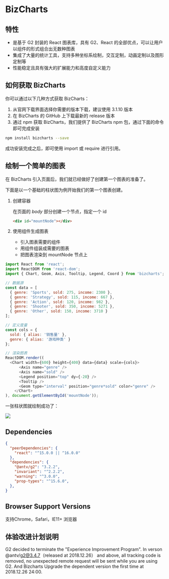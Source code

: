
# BizCharts

## 特性
- 是基于 G2 封装的 React 图表库，具有 G2、React 的全部优点，可以让用户以组件的形式组合出无数种图表
- 集成了大量的统计工具，支持多种坐标系绘制，交互定制，动画定制以及图形定制等
- 性能稳定且具有强大的扩展能力和高度自定义能力

## 如何获取 BizCharts

你可以通过以下几种方式获取 BizCharts：
1. 从官网下载界面选择你需要的版本下载，建议使用 3.1.10 版本
2. 在 BizCharts 的 GitHub 上下载最新的 release 版本
3. 通过 npm 获取 BizCharts，我们提供了 BizCharts npm 包，通过下面的命令即可完成安装

```bash
npm install bizcharts --save
```

成功安装完成之后，即可使用 import 或 require 进行引用。

## 绘制一个简单的图表

在 BizCharts 引入页面后，我们就已经做好了创建第一个图表的准备了。

下面是以一个基础的柱状图为例开始我们的第一个图表创建。

1. 创建容器

	在页面的 *body* 部分创建一个节点，指定一个 id

	```html
	<div id="mountNode"></div>
	```

2. 使用组件生成图表

	- 引入图表需要的组件
	- 用组件组装成需要的图表
	- 把图表渲染到 mountNode 节点上

```js
import React from 'react';
import ReactDOM from 'react-dom';
import { Chart, Geom, Axis, Tooltip, Legend, Coord } from 'bizcharts';

// 数据源
const data = [
  { genre: 'Sports', sold: 275, income: 2300 },
  { genre: 'Strategy', sold: 115, income: 667 },
  { genre: 'Action', sold: 120, income: 982 },
  { genre: 'Shooter', sold: 350, income: 5271 },
  { genre: 'Other', sold: 150, income: 3710 }
];

// 定义度量
const cols = {
  sold: { alias: '销售量' },
  genre: { alias: '游戏种类' }
};

// 渲染图表
ReactDOM.render((
  <Chart width={600} height={400} data={data} scale={cols}>
      <Axis name="genre" />
      <Axis name="sold" />
      <Legend position="top" dy={-20} />
      <Tooltip />
      <Geom type="interval" position="genre*sold" color="genre" />
    </Chart>
), document.getElementById('mountNode'));

```

一张柱状图就绘制成功了：

![](https://img.alicdn.com/tps/TB1PVaoPFXXXXcSaXXXXXXXXXXX-519-401.png)

## Dependencies

```json
{
  "peerDependencies": {
    "react": "^15.0.0 || ^16.0.0"
  },
  "dependencies": {
    "@antv/g2": "3.2.2",
    "invariant": "^2.2.2",
    "warning": "^3.0.0",
    "prop-types": "^15.6.0",
  },
}
```

## Browser Support Versions
支持Chrome，Safari，IE11+ 浏览器



## 体验改进计划说明
G2 decided to terminate the "Experience Improvement Program". In verson @antv/g2@3.4.7（released at 2018.12.26） and above, all tracking code is removed, no unexpected remote request will be sent while you are using G2. And Bizcharts Upgrade the dependent version the first time at 2018.12.26 24:00.

